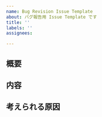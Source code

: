 ```yaml
---
name: Bug Revision Issue Template
about: バグ報告用 Issue Template です
title: ''
labels: ''
assignees:

---
```


## 概要

<!-- どこでバグが出たか -->

## 内容

<!-- どんなバグなのか -->

## 考えられる原因

<!-- 原因がわかるようなら、どこで起きているか思いつく範囲で -->
